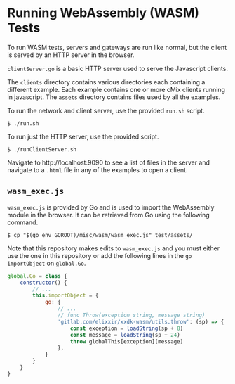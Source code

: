 # Running WebAssembly (WASM) Tests

To run WASM tests, servers and gateways are run like normal, but the client is
served by an HTTP server in the browser.

`clientServer.go` is a basic HTTP server used to serve the Javascript clients.

The `clients` directory contains various directories each containing a different
example. Each example contains one or more cMix clients running in javascript.
The `assets` directory contains files used by all the examples.

To run the network and client server, use the provided `run.sh` script.

```shell
$ ./run.sh
```

To run just the HTTP server, use the provided script.

```shell
$ ./runClientServer.sh
```

Navigate to http://localhost:9090 to see a list of files in the server and
navigate to a `.html` file in any of the examples to open a client.


## `wasm_exec.js`

`wasm_exec.js` is provided by Go and is used to import the WebAssembly module in
the browser. It can be retrieved from Go using the following command.

```shell
$ cp "$(go env GOROOT)/misc/wasm/wasm_exec.js" test/assets/
```

Note that this repository makes edits to `wasm_exec.js` and you must either use
the one in this repository or add the following lines in the `go` `importObject`
on `global.Go`.

```javascript
global.Go = class {
    constructor() {
        // ...
        this.importObject = {
            go: {
                // ...
                // func Throw(exception string, message string)
                'gitlab.com/elixxir/xxdk-wasm/utils.throw': (sp) => {
                    const exception = loadString(sp + 8)
                    const message = loadString(sp + 24)
                    throw globalThis[exception](message)
                },
            }
        }
    }
}
```
